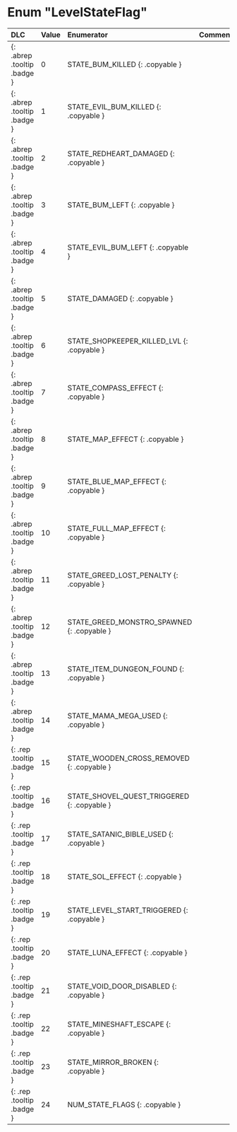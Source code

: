 # Enum "LevelStateFlag"
|DLC|Value|Enumerator|Comment|
|:--|:--|:--|:--|
|[ ](#){: .abrep .tooltip .badge }|0 |STATE_BUM_KILLED {: .copyable } |  | 
|[ ](#){: .abrep .tooltip .badge }|1 |STATE_EVIL_BUM_KILLED {: .copyable } |  | 
|[ ](#){: .abrep .tooltip .badge }|2 |STATE_REDHEART_DAMAGED {: .copyable } |  | 
|[ ](#){: .abrep .tooltip .badge }|3 |STATE_BUM_LEFT {: .copyable } |  | 
|[ ](#){: .abrep .tooltip .badge }|4 |STATE_EVIL_BUM_LEFT {: .copyable } |  | 
|[ ](#){: .abrep .tooltip .badge }|5 |STATE_DAMAGED {: .copyable } |  | 
|[ ](#){: .abrep .tooltip .badge }|6 |STATE_SHOPKEEPER_KILLED_LVL {: .copyable } |  | 
|[ ](#){: .abrep .tooltip .badge }|7 |STATE_COMPASS_EFFECT {: .copyable } |  | 
|[ ](#){: .abrep .tooltip .badge }|8 |STATE_MAP_EFFECT {: .copyable } |  | 
|[ ](#){: .abrep .tooltip .badge }|9 |STATE_BLUE_MAP_EFFECT {: .copyable } |  | 
|[ ](#){: .abrep .tooltip .badge }|10 |STATE_FULL_MAP_EFFECT {: .copyable } |  | 
|[ ](#){: .abrep .tooltip .badge }|11 |STATE_GREED_LOST_PENALTY {: .copyable } |  | 
|[ ](#){: .abrep .tooltip .badge }|12 |STATE_GREED_MONSTRO_SPAWNED {: .copyable } |  | 
|[ ](#){: .abrep .tooltip .badge }|13 |STATE_ITEM_DUNGEON_FOUND {: .copyable } |  | 
|[ ](#){: .abrep .tooltip .badge }|14 |STATE_MAMA_MEGA_USED {: .copyable } |  | 
|[ ](#){: .rep .tooltip .badge }|15 |STATE_WOODEN_CROSS_REMOVED {: .copyable } |  | 
|[ ](#){: .rep .tooltip .badge }|16 |STATE_SHOVEL_QUEST_TRIGGERED {: .copyable } |  | 
|[ ](#){: .rep .tooltip .badge }|17 |STATE_SATANIC_BIBLE_USED {: .copyable } |  | 
|[ ](#){: .rep .tooltip .badge }|18 |STATE_SOL_EFFECT {: .copyable } |  | 
|[ ](#){: .rep .tooltip .badge }|19 |STATE_LEVEL_START_TRIGGERED {: .copyable } |  | 
|[ ](#){: .rep .tooltip .badge }|20 |STATE_LUNA_EFFECT {: .copyable } |  | 
|[ ](#){: .rep .tooltip .badge }|21 |STATE_VOID_DOOR_DISABLED {: .copyable } |  | 
|[ ](#){: .rep .tooltip .badge }|22 |STATE_MINESHAFT_ESCAPE {: .copyable } |  | 
|[ ](#){: .rep .tooltip .badge }|23 |STATE_MIRROR_BROKEN {: .copyable } |  | 
|[ ](#){: .rep .tooltip .badge }|24 |NUM_STATE_FLAGS {: .copyable } |  | 
